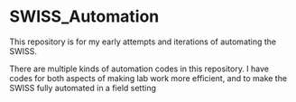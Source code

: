 # SWISS_Automation
This repository is for my early attempts and iterations of automating the SWISS. 

There are multiple kinds of automation codes in this repository. I have codes for both aspects of making lab work more efficient, and to make the SWISS fully automated in a field setting

